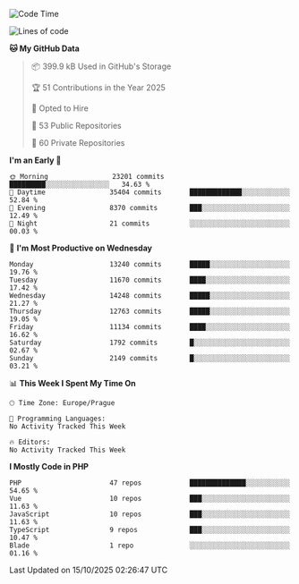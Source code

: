 <!--START_SECTION:waka-->
![Code Time](http://img.shields.io/badge/Code%20Time-1%2C584%20hrs%203%20mins-blue)

![Lines of code](https://img.shields.io/badge/From%20Hello%20World%20I%27ve%20Written-19.0%20million%20lines%20of%20code-blue)

**🐱 My GitHub Data** 

> 📦 399.9 kB Used in GitHub's Storage 
 > 
> 🏆 51 Contributions in the Year 2025
 > 
> 💼 Opted to Hire
 > 
> 📜 53 Public Repositories 
 > 
> 🔑 60 Private Repositories 
 > 
**I'm an Early 🐤** 

```text
🌞 Morning                23201 commits       █████████░░░░░░░░░░░░░░░░   34.63 % 
🌆 Daytime                35404 commits       █████████████░░░░░░░░░░░░   52.84 % 
🌃 Evening                8370 commits        ███░░░░░░░░░░░░░░░░░░░░░░   12.49 % 
🌙 Night                  21 commits          ░░░░░░░░░░░░░░░░░░░░░░░░░   00.03 % 
```
📅 **I'm Most Productive on Wednesday** 

```text
Monday                   13240 commits       █████░░░░░░░░░░░░░░░░░░░░   19.76 % 
Tuesday                  11670 commits       ████░░░░░░░░░░░░░░░░░░░░░   17.42 % 
Wednesday                14248 commits       █████░░░░░░░░░░░░░░░░░░░░   21.27 % 
Thursday                 12763 commits       █████░░░░░░░░░░░░░░░░░░░░   19.05 % 
Friday                   11134 commits       ████░░░░░░░░░░░░░░░░░░░░░   16.62 % 
Saturday                 1792 commits        █░░░░░░░░░░░░░░░░░░░░░░░░   02.67 % 
Sunday                   2149 commits        █░░░░░░░░░░░░░░░░░░░░░░░░   03.21 % 
```


📊 **This Week I Spent My Time On** 

```text
🕑︎ Time Zone: Europe/Prague

💬 Programming Languages: 
No Activity Tracked This Week

🔥 Editors: 
No Activity Tracked This Week
```

**I Mostly Code in PHP** 

```text
PHP                      47 repos            ██████████████░░░░░░░░░░░   54.65 % 
Vue                      10 repos            ███░░░░░░░░░░░░░░░░░░░░░░   11.63 % 
JavaScript               10 repos            ███░░░░░░░░░░░░░░░░░░░░░░   11.63 % 
TypeScript               9 repos             ███░░░░░░░░░░░░░░░░░░░░░░   10.47 % 
Blade                    1 repo              ░░░░░░░░░░░░░░░░░░░░░░░░░   01.16 % 
```




 Last Updated on 15/10/2025 02:26:47 UTC
<!--END_SECTION:waka-->
<!--
**AlexKratky/AlexKratky** is a ✨ _special_ ✨ repository because its `README.md` (this file) appears on your GitHub profile.

Here are some ideas to get you started:

- 🔭 I’m currently working on ...
- 🌱 I’m currently learning ...
- 👯 I’m looking to collaborate on ...
- 🤔 I’m looking for help with ...
- 💬 Ask me about ...
- 📫 How to reach me: ...
- 😄 Pronouns: ...
- ⚡ Fun fact: ...
-->
